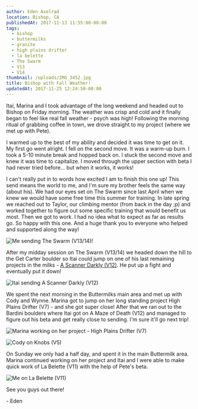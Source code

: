 ```yaml
---
author: Eden Axelrad
location: Bishop, CA
publishedAt: 2017-11-13 11:55:00-08:00
tags:
  - bishop
  - buttermilks
  - granite
  - high plains drifter
  - la belette
  - The Swarm
  - V13
  - V14
thumbnail: /uploads/IMG_3452.jpg
title: Bishop with Fall Weather!
updatedAt: 2017-11-25 12:24:50-08:00
---
```


Itai, Marina and I took advantage of the long weekend and headed out to Bishop on Friday morning. The weather was crisp and cold and it finally began to feel like real fall weather - psych was high! Following the morning ritual of grabbing coffee in town, we drove straight to my project (where we met up with Pete).

I warmed up to the best of my ability and decided it was time to get on it. My first go went alright. I fell on the second move. It was a warm-up burn. I took a 5-10 minute break and hopped back on. I stuck the second move and knew it was time to capitalize. I moved through the upper section with beta I had never tried before... but when it works, it works!

I can't really put in to words how excited I am to finish this one up! This send means the world to me, and I'm sure my brother feels the same way (about his). We had our eyes set on The Swarm since last April when we knew we would have some free time this summer for training. In late spring we reached out to Taylor, our climbing mentor (from back in the day ;p) and worked together to figure out some specific training that would benefit us most. Then we got to work. I had no idea what to expect as far as results go. So happy with this one. And a huge thank you to everyone who helped and supported along the way!

![Me sending The Swarm (V13/14)!](/uploads/IMG_3452.jpg)

After my midday session on The Swarm (V13/14) we headed down the hill to the Get Carter boulder so Itai could jump on one of his last remaining projects in the milks - [A Scanner Darkly (V12)](https://www.youtube.com/watch?v=4l7sESO9nLM). He put up a fight and eventually put it down!

![Itai sending A Scanner Darkly (V12)](/uploads/Screen%20Shot%202017-11-19%20at%208.07.04%20PM.jpg)

We spent the next morning in the Buttermilks main area and met up with Cody and Wynne. Marina got to jump on her long standing project High Plains Drifter (V7) - and she got super close! After that we ran out to the Bardini boulders where Itai got on A Maze of Death (V12) and managed to figure out his beta and get really close to sending. I'm sure it'll go next trip!

![Marina working on her project - High Plains Drifter (V7)](/uploads/IMG_3484.jpg)

![Cody on Knobs (V5)](/uploads/IMG_3459.jpg)

On Sunday we only had a half day, and spent it in the main Buttermilk area. Marina continued working on her project and Itai and I were able to make quick work of La Belette (V11) with the help of Pete's beta.

![Me on La Belette (V11)](/uploads/IMG_3474.jpg)

See you guys out there!

\- Eden
